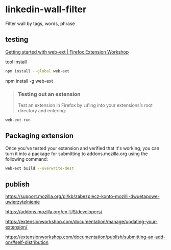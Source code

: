# linkedin-wall-filter
Filter wall by tags, words, phrase


## testing

[Getting started with web-ext | Firefox Extension Workshop](https://extensionworkshop.com/documentation/develop/getting-started-with-web-ext/)

tool install
```bash
npm install --global web-ext
```
npm install -g web-ext


> ### Testing out an extension
>
> Test an extension in Firefox by `cd`'ing into your extensions’s root directory and entering:
```bash
web-ext run
```


## Packaging extension

Once you've tested your extension and verified that it's working, you can turn it into a package for submitting to addons.mozilla.org using the following command:

```bash
web-ext build --overwrite-dest 
```

##  publish

https://support.mozilla.org/pl/kb/zabezpiecz-konto-mozilli-dwuetapowe-uwierzytelnienie

https://addons.mozilla.org/en-US/developers/


https://extensionworkshop.com/documentation/manage/updating-your-extension/

https://extensionworkshop.com/documentation/publish/submitting-an-add-on/#self-distribution
